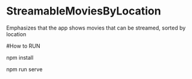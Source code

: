 # StreamableMoviesByLocation
Emphasizes that the app shows movies that can be streamed, sorted by location

#How to RUN 

npm install

npm run serve
